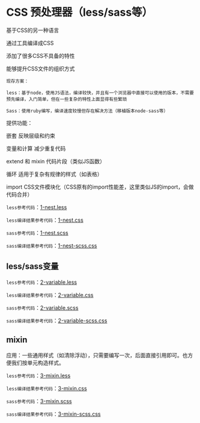 # CSS 预处理器（less/sass等）

基于CSS的另一种语言

通过工具编译成CSS

添加了很多CSS不具备的特性

能够提升CSS文件的组织方式

	现存方案：

	less：基于node，使用JS语法，编译较快，并且有一个浏览器中直接可以使用的版本，不需要预先编译，入门简单，但在一些复杂的特性上面显得有些繁琐

	Sass：使用ruby编写，编译速度较慢但存在解决方法（移植版本node-sass等）

提供功能：

嵌套 反映层级和约束

变量和计算 减少重复代码

extend 和 mixin 代码片段（类似JS函数）

循环 适用于复杂有规律的样式（如表格）

import CSS文件模块化（CSS原有的import性能差，这里类似JS的import，会做代码合并）

`less参考代码`：[1-nest.less](https://github.com/ScarlettKK/Learn-About-CSS-/blob/master/CSS%20Preprocessor/1-nest.less)

`less编译结果参考代码`：[1-nest.css](https://github.com/ScarlettKK/Learn-About-CSS-/blob/master/CSS%20Preprocessor/1-nest.css)

`sass参考代码`：[1-nest.scss](https://github.com/ScarlettKK/Learn-About-CSS-/blob/master/CSS%20Preprocessor/1-nest.scss)

`sass编译结果参考代码`：[1-nest-scss.css](https://github.com/ScarlettKK/Learn-About-CSS-/blob/master/CSS%20Preprocessor/1-nest-scss.css)

## less/sass变量

`less参考代码`：[2-variable.less](https://github.com/ScarlettKK/Learn-About-CSS-/blob/master/CSS%20Preprocessor/2-variable.less)

`less编译结果参考代码`：[2-variable.css](https://github.com/ScarlettKK/Learn-About-CSS-/blob/master/CSS%20Preprocessor/2-variable.css)

`sass参考代码`：[2-variable.scss](https://github.com/ScarlettKK/Learn-About-CSS-/blob/master/CSS%20Preprocessor/2-variable.scss)

`sass编译结果参考代码`：[2-variable-scss.css](https://github.com/ScarlettKK/Learn-About-CSS-/blob/master/CSS%20Preprocessor/2-variable-scss.css)

## mixin

应用：一些通用样式（如清除浮动），只需要编写一次，后面直接引用即可。也方便我们按单元构造样式。

`less参考代码`：[3-mixin.less](https://github.com/ScarlettKK/Learn-About-CSS-/blob/master/CSS%20Preprocessor/3-mixin.less)

`less编译结果参考代码`：[3-mixin.css](https://github.com/ScarlettKK/Learn-About-CSS-/blob/master/CSS%20Preprocessor/3-mixin.css)

`sass参考代码`：[3-mixin.scss](https://github.com/ScarlettKK/Learn-About-CSS-/blob/master/CSS%20Preprocessor/3-mixin.scss)

`sass编译结果参考代码`：[3-mixin-scss.css](https://github.com/ScarlettKK/Learn-About-CSS-/blob/master/CSS%20Preprocessor/3-mixin-scss.css)
